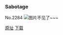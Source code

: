 ### Sabotage
No.2284
![图片不见了~~~](https://imgs.xkcd.com/comics/sabotage.png)

[原址](https://xkcd.com//2284) [下载](https://imgs.xkcd.com/comics/sabotage.png)

